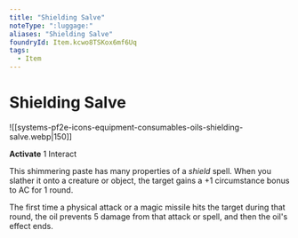 ```yaml
---
title: "Shielding Salve"
noteType: ":luggage:"
aliases: "Shielding Salve"
foundryId: Item.kcwo8TSKox6mf6Uq
tags:
  - Item
---
```


# Shielding Salve
![[systems-pf2e-icons-equipment-consumables-oils-shielding-salve.webp|150]]

**Activate** 1 Interact

This shimmering paste has many properties of a _shield_ spell. When you slather it onto a creature or object, the target gains a +1 circumstance bonus to AC for 1 round.

The first time a physical attack or a magic missile hits the target during that round, the oil prevents 5 damage from that attack or spell, and then the oil's effect ends.


